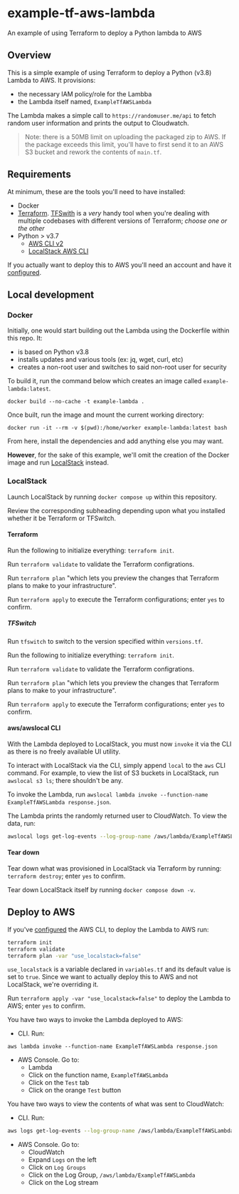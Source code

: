 # example-tf-aws-lambda
An example of using Terraform to deploy a Python lambda to AWS

## Overview
This is a simple example of using Terraform to deploy a Python (v3.8) Lambda to AWS. It provisions:
- the necessary IAM policy/role for the Lambba
- the Lambda itself named, `ExampleTfAWSLambda`

The Lambda makes a simple call to `https://randomuser.me/api` to fetch random user information and prints the output to Cloudwatch.

> Note: there is a 50MB limit on uploading the packaged zip to AWS. If the package exceeds this limit, you'll have to first send it to an AWS S3 bucket and rework the contents of `main.tf`.

## Requirements
At minimum, these are the tools you'll need to have installed:
- Docker
- [Terraform](https://www.terraform.io/downloads). [TFSwith](https://tfswitch.warrensbox.com/) is a *very* handy tool when you're dealing with multiple codebases with different versions of Terraform; _choose one or the other_
- Python > v3.7
  - [AWS CLI v2](https://docs.aws.amazon.com/cli/latest/userguide/getting-started-install.html)
  - [LocalStack AWS CLI](https://docs.localstack.cloud/integrations/aws-cli/#localstack-aws-cli-awslocal)

If you actually want to deploy this to AWS you'll need an account and have it [configured](https://docs.aws.amazon.com/cli/latest/userguide/cli-chap-configure.html).

## Local development
### Docker
Initially, one would start building out the Lambda using the Dockerfile within this repo. It:
- is based on Python v3.8
- installs updates and various tools (ex: jq, wget, curl, etc)
- creates a non-root user and switches to said non-root user for security

To build it, run the command below which creates an image called `example-lambda:latest`.

`docker build --no-cache -t example-lambda .`

Once built, run the image and mount the current working directory:

`docker run -it --rm -v $(pwd):/home/worker example-lambda:latest bash`

From here, install the dependencies and add anything else you may want.

**However**, for the sake of this example, we'll omit the creation of the Docker image and run [LocalStack](https://localstack.cloud/) instead.

### LocalStack
Launch LocalStack by running `docker compose up` within this repository.

Review the corresponding subheading depending upon what you installed whether it be Terraform or TFSwitch.

#### Terraform
Run the following to initialize everything: `terraform init`.

Run `terraform validate` to validate the Terraform configrations.

Run `terraform plan` "which lets you preview the changes that Terraform plans to make to your infrastructure".

Run `terraform apply` to execute the Terraform configurations; enter `yes` to confirm.

##### TFSwitch
Run `tfswitch` to switch to the version specified within `versions.tf`.

Run the following to initialize everything: `terraform init`.

Run `terraform validate` to validate the Terraform configrations.

Run `terraform plan` "which lets you preview the changes that Terraform plans to make to your infrastructure".

Run `terraform apply` to execute the Terraform configurations; enter `yes` to confirm.

#### aws/awslocal CLI
With the Lambda deployed to LocalStack, you must now `invoke` it via the CLI as there is no freely available UI utility.

To interact with LocalStack via the CLI, simply append `local` to the `aws` CLI command. For example, to view the list of S3 buckets in LocalStack, run `awslocal s3 ls`; there shouldn't be any.

To invoke the Lambda, run `awslocal lambda invoke --function-name ExampleTfAWSLambda response.json`.

The Lambda prints the randomly returned user to CloudWatch. To view the data, run:

```bash
awslocal logs get-log-events --log-group-name /aws/lambda/ExampleTfAWSLambda --log-stream-name $(awslocal logs describe-log-streams --log-group-name /aws/lambda/ExampleTfAWSLambda --order-by LastEventTime --query logStreams[].logStreamName --max-items 1 --descending --output text | head -n 1)
````

#### Tear down
Tear down what was provisioned in LocalStack via Terraform by running: `terraform destroy`; enter `yes` to confirm.

Tear down LocalStack itself by running `docker compose down -v`.

## Deploy to AWS
If you've [configured](https://docs.aws.amazon.com/cli/latest/userguide/cli-chap-configure.html) the AWS CLI, to deploy the Lambda to AWS run:
```bash
terraform init
terraform validate
terraform plan -var "use_localstack=false"
```

`use_localstack` is a variable declared in `variables.tf` and its default value is set to `true`. Since we want to actually deploy this to AWS and not LocalStack, we're overriding it.

Run `terraform apply -var "use_localstack=false"` to deploy the Lambda to AWS; enter `yes` to confirm.

You have two ways to invoke the Lambda deployed to AWS:
- CLI. Run: 

`aws lambda invoke --function-name ExampleTfAWSLambda response.json`
- AWS Console. Go to:
  - Lambda
  - Click on the function name, `ExampleTfAWSLambda`
  - Click on the `Test` tab
  - Click on the orange `Test` button
  
You have two ways to view the contents of what was sent to CloudWatch:
- CLI. Run:

```bash
aws logs get-log-events --log-group-name /aws/lambda/ExampleTfAWSLambda --log-stream-name $(aws logs describe-log-streams --log-group-name /aws/lambda/ExampleTfAWSLambda --order-by LastEventTime --query logStreams[].logStreamName --max-items 1 --descending --output text | head -n 1)
````
- AWS Console. Go to:
  - CloudWatch
  - Expand `Logs` on the left
  - Click on `Log Groups`
  - Click on the Log Group, `/aws/lambda/ExampleTfAWSLambda`
  - Click on the Log stream